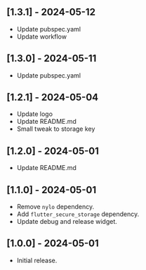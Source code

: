 ## [1.3.1] - 2024-05-12

* Update pubspec.yaml
* Update workflow

## [1.3.0] - 2024-05-11

* Update pubspec.yaml

## [1.2.1] - 2024-05-04

* Update logo
* Update README.md
* Small tweak to storage key

## [1.2.0] - 2024-05-01

* Update README.md

## [1.1.0] - 2024-05-01

* Remove `nylo` dependency.
* Add `flutter_secure_storage` dependency.
* Update debug and release widget.

## [1.0.0] - 2024-05-01

* Initial release.
